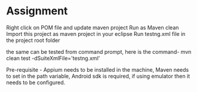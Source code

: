 # Assignment

Right click on POM file and update maven project
Run as Maven clean
Import this project as maven project in your eclipse
Run testng.xml file in the project root folder

the same can be tested from command prompt, here is the command- mvn clean test -dSuiteXmlFile='testng.xml' 

Pre-requisite - Appium needs to be installed in the machine, Maven needs to set in the path variable, Android sdk is required, if using emulator then it needs to be configured.

